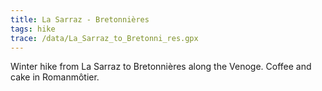 ```yaml
---
title: La Sarraz - Bretonnières
tags: hike
trace: /data/La_Sarraz_to_Bretonni_res.gpx
---
```


Winter hike from La Sarraz to Bretonnières along the Venoge. Coffee and cake in
Romanmôtier.
